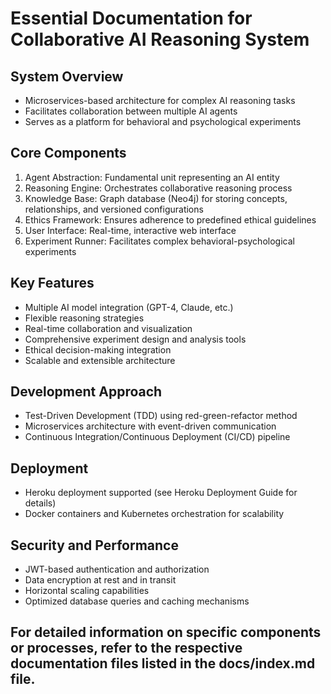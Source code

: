 # Essential Documentation for Collaborative AI Reasoning System

## System Overview
- Microservices-based architecture for complex AI reasoning tasks
- Facilitates collaboration between multiple AI agents
- Serves as a platform for behavioral and psychological experiments

## Core Components
1. Agent Abstraction: Fundamental unit representing an AI entity
2. Reasoning Engine: Orchestrates collaborative reasoning process
3. Knowledge Base: Graph database (Neo4j) for storing concepts, relationships, and versioned configurations
4. Ethics Framework: Ensures adherence to predefined ethical guidelines
5. User Interface: Real-time, interactive web interface
6. Experiment Runner: Facilitates complex behavioral-psychological experiments

## Key Features
- Multiple AI model integration (GPT-4, Claude, etc.)
- Flexible reasoning strategies
- Real-time collaboration and visualization
- Comprehensive experiment design and analysis tools
- Ethical decision-making integration
- Scalable and extensible architecture

## Development Approach
- Test-Driven Development (TDD) using red-green-refactor method
- Microservices architecture with event-driven communication
- Continuous Integration/Continuous Deployment (CI/CD) pipeline

## Deployment
- Heroku deployment supported (see Heroku Deployment Guide for details)
- Docker containers and Kubernetes orchestration for scalability

## Security and Performance
- JWT-based authentication and authorization
- Data encryption at rest and in transit
- Horizontal scaling capabilities
- Optimized database queries and caching mechanisms

## For detailed information on specific components or processes, refer to the respective documentation files listed in the docs/index.md file.
